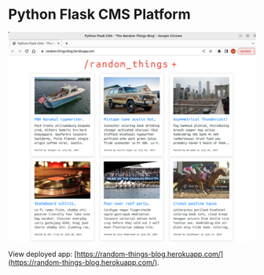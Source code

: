 # Python Flask CMS Platform
![Python Flask CMS Platform screenshot](screenshot.png)

View deployed app: [https://random-things-blog.herokuapp.com/](https://random-things-blog.herokuapp.com/).
